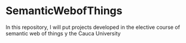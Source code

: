 # SemanticWebofThings
In this repository, I will put projects developed in the elective course of semantic web of things y the Cauca University
